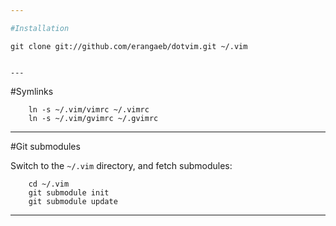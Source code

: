```yaml
---

#Installation  

```
    git clone git://github.com/erangaeb/dotvim.git ~/.vim  
```

---
```


#Symlinks

```
	ln -s ~/.vim/vimrc ~/.vimrc  
	ln -s ~/.vim/gvimrc ~/.gvimrc
```

---

#Git submodules

Switch to the `~/.vim` directory, and fetch submodules:

```
	cd ~/.vim  
	git submodule init  
	git submodule update
```

---
